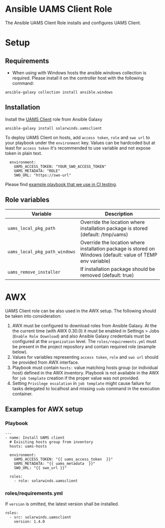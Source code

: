# Ansible UAMS Client Role

The Ansible UAMS Client Role installs and configures UAMS Client.

# Setup
## Requirements
- When using with Windows hosts the ansible.windows collection is required. Please install it on the controller host with the following command:
```
ansible-galaxy collection install ansible.windows
```
## Installation

Install the [UAMS Client](https://galaxy.ansible.com/solarwinds/uamsclient) role from Ansible Galaxy
```
ansible-galaxy install solarwinds.uamsclient
```

To deploy UAMS Client on hosts, add `access token`, `role` and `swo url` to your playbook under the `environment` key. Values can be hardcoded but at least for `access token` it's recommended to use variable and not expose token in plain text. 

```
  environment:
    UAMS_ACCESS_TOKEN: "YOUR_SWO_ACCESS_TOKEN"
    UAMS_METADATA: "ROLE"
    SWO_URL: "https://swo-url"
```

Please find [example playbook that we use in CI testing](ci_test/playbook_galaxy.yaml).

## Role variables

| Variable | Description |
| -------------------- | --------------------------------------------------------------- |
| `uams_local_pkg_path` | Override the location where installation package is stored (default: /tmp/uams) |
| `uams_local_pkg_path_windows` | Override the location where installation package is stored on Windows (default: value of TEMP env variable) |
| `uams_remove_installer` | If installation package should be removed (default: true) |

# AWX

UAMS Client role can be also used in the AWX setup. The following should be taken into consideration:

1. AWX must be configured to download roles from Ansible Galaxy. At the the current time (with AWX 0.30.0) it must be enabled in Settings > Jobs (`Enable Role Download`) and also Ansible Galaxy credentials must be configured at the `organization` level. The `roles/requirements.yml` must be present in the project repository and contain required role (example below).
2. Values for variables representing `access token`, `role` and `swo url` should be provided from AWX interface.
3. Playbook must contain `hosts:` value matching hosts group (or individual host) defined in the AWX inventory. Playbook is not available in the AWX for `job template` creation if the proper value was not provided.
4. Setting `Privilege escalation` in `job template` might cause failure for tasks delegated to localhost and missing `sudo` command in the execution container.

## Examples for AWX setup
### Playbook
```
---
- name: Install UAMS client
  # Exisiting hosts group from inventory
  hosts: uams-hosts

  environment:
    UAMS_ACCESS_TOKEN: "{{ uams_access_token  }}"
    UAMS_METADATA: "{{ uams_metadata  }}"
    SWO_URL: "{{ swo_url }}"

  roles:
    - role: solarwinds.uamsclient
```
### roles/requirements.yml

If `version` is omitted, the latest version shall be installed.

```
roles:
  - src: solarwinds.uamsclient
    version: 1.4.0
```